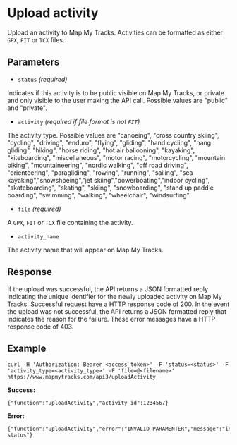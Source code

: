 Upload activity
====
Upload an activity to Map My Tracks. Activities can be formatted as either `GPX`, `FIT` or `TCX` files.

Parameters
---

- `status` *(required)*

Indicates if this activity is to be public visible on Map My Tracks, or private and only visible to the user making the API call. Possible values are "public" and "private".

- `activity` *(required if file format is not `FIT`)*

The activity type. Possible values are "canoeing", "cross country skiing", "cycling", "driving", "enduro", "flying", "gliding", "hand cycling", "hang gliding", "hiking", "horse riding", "hot air ballooning", "kayaking", "kiteboarding", "miscellaneous", "motor racing", "motorcycling", "mountain biking", "mountaineering", "nordic walking", "off road driving", "orienteering", "paragliding", "rowing", "running", "sailing", "sea kayaking","snowshoeing","jet skiing","powerboating","indoor cycling", "skateboarding", "skating", "skiing", "snowboarding", "stand up paddle boarding", "swimming", "walking", "wheelchair", "windsurfing".

- `file` *(required)*

A `GPX`, `FIT` or `TCX` file containing the activity.

- `activity_name`

The activity name that will appear on Map My Tracks.

Response
---

If the upload was successful, the API returns a JSON formatted reply indicating the unique identifier for the newly uploaded activity on Map My Tracks. Successful request have a HTTP response code of 200.
In the event the upload was not successful, the API returns a JSON formatted reply that indicates the reason for the failure. These error messages have a HTTP response code of 403.


Example
---

```
curl -H 'Authorization: Bearer <access_token>' -F 'status=<status>' -F 'activity_type=<activity_type>' -F 'file=@<filename>' https://www.mapmytracks.com/api3/uploadActivity
```

**Success:**
```
{"function":"uploadActivity","activity_id":1234567}
```

**Error:**
```
{"function":"uploadActivity","error":"INVALID_PARAMENTER","message":"invalid status"}
```
